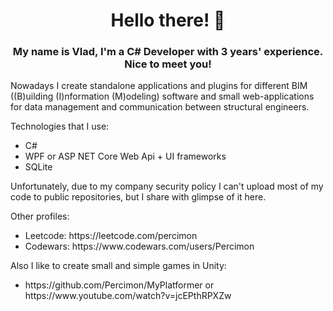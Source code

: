 <h1 align="center">Hello there! 👋</h1>
<h3 align="center">My name is Vlad, I'm a C# Developer with 3 years' experience. Nice to meet you!</h3>

Nowadays I create standalone applications and plugins for different BIM ((B)uilding (I)nformation (M)odeling) software and small web-applications for data management and communication between structural engineers.

Technologies that I use:
<ul>
  <li>C#</li>
  <li>WPF or ASP NET Core Web Api + UI frameworks</li>
  <li>SQLite</li>
</ul>

Unfortunately, due to my company security policy I can't upload most of my code to public repositories, but I share with glimpse of it here.

Other profiles:
<ul>
  <li>Leetcode: https://leetcode.com/percimon</li>
  <li>Codewars: https://www.codewars.com/users/Percimon</li>
</ul>

Also I like to create small and simple games in Unity:
<ul>
  <li>https://github.com/Percimon/MyPlatformer or https://www.youtube.com/watch?v=jcEPthRPXZw</li>
</ul>
